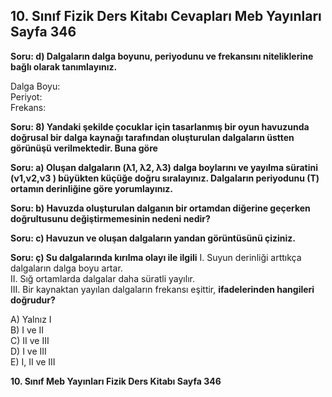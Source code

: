## 10. Sınıf Fizik Ders Kitabı Cevapları Meb Yayınları Sayfa 346

**Soru: d) Dalgaların dalga boyunu, periyodunu ve frekansını niteliklerine bağlı olarak tanımlayınız.**

Dalga Boyu:  
 Periyot:  
 Frekans:

**Soru: 8) Yandaki şekilde çocuklar için tasarlanmış bir oyun havuzunda doğrusal bir dalga kaynağı tarafından oluşturulan dalgaların üstten görünüşü verilmektedir. Buna göre**

**Soru: a) Oluşan dalgaların (λ1, λ2, λ3) dalga boylarını ve yayılma süratini (ν1,ν2,ν3 ) büyükten küçüğe doğru sıralayınız. Dalgaların periyodunu (T) ortamın derinliğine göre yorumlayınız.**

**Soru: b) Havuzda oluşturulan dalganın bir ortamdan diğerine geçerken doğrultusunu değiştirmemesinin nedeni nedir?**

**Soru: c) Havuzun ve oluşan dalgaların yandan görüntüsünü çiziniz.**

**Soru: ç) Su dalgalarında kırılma olayı ile ilgili** I. Suyun derinliği arttıkça dalgaların dalga boyu artar.  
 II. Sığ ortamlarda dalgalar daha süratli yayılır.  
 III. Bir kaynaktan yayılan dalgaların frekansı eşittir, **ifadelerinden hangileri doğrudur?**

A) Yalnız I  
 B) I ve II  
 C) II ve III  
 D) I ve III  
 E) I, II ve III

**10. Sınıf Meb Yayınları Fizik Ders Kitabı Sayfa 346**